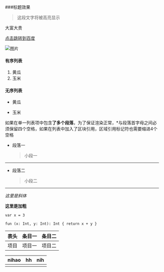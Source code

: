 ###标题效果

> 这段文字将被高亮显示

大富大贵

[点击跳转到百度](http:www.baidu.com)

![图片](https://upload-images.jianshu.io/upload_images/703764-605e3cc2ecb664f6.jpg?imageMogr2/auto-orient/strip%7CimageView2/2/w/1240)

#### 有序列表

1. 黄瓜 
2. 玉米

#### 无序列表

*  黄瓜

+  玉米

如果在单一列表项中包含**了多个段落**，为了保证渲染正常，*与段落首字母之间必须保留四个空格，如果在列表中加入了区块引用，区域引用标记符也需要缩进4个空格

* 段落一

  > 小段一

---

* 段落二

  > 小段二

---

*这里是斜体*

**这里是加粗**

`var x = 3`

`fun (x: Int, y: Int): Int {
  return x + y
}`

| 表头 | 条目一 | 条目二 |
| :--: | :----: | :----: |
| 项目 | 项目一 | 项目二 |

| nihao | hh   | nih  |
| :---: | ---- | ---- |
|       |      |      |



